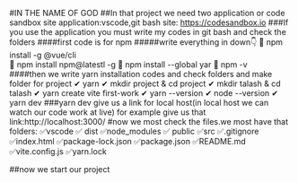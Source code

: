 #IN THE NAME OF GOD
##In that project we need two application or code sandbox site
application:vscode,git bash
site: https://codesandbox.io
###If you use the application you must write my codes in git bash and check the folders
####first code is for npm
#####write everything in down👇
📎 npm install -g @vue/cli  
📎 npm install npm@latestl -g
📎 npm install --global yar
📎 npm -v  
####then we write yarn installation codes and check folders and make folder for project
✔ yarn
✔ mkdir project & cd project
✔ mkdir talash & cd talash
✔ yarn create vite first-work
✔ yarn --version
✔ node --version
✔ yarn dev
###yarn dev give us a link for local host(in local host we can watch our code work at live)
for example give us that link:http://localhost:3000/
#now we most check the files.we most have that folders:
✅vscode
✅ dist
✅node_modules
✅ public
✅src
✅.gitignore
✅index.html
✅package-lock.json
✅package.json
✅README.md
✅vite.config.js
✅yarn.lock

##now we start our project
